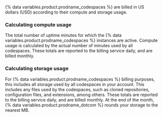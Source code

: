 {% data variables.product.prodname_codespaces %} are billed in US dollars (USD) according to their compute and storage usage.

### Calculating compute usage
The total number of uptime minutes for which the {% data variables.product.prodname_codespaces %} instances are active. Compute usage is calculated by the actual number of minutes used by all codespaces. These totals are reported to the billing service daily, and are billed monthly.

### Calculating storage usage
For {% data variables.product.prodname_codespaces %} billing purposes, this includes all storage used by all codespaces in your account. This includes any files used by the codespaces, such as cloned repositories, configuration files, and extensions, among others. These totals are reported to the billing service daily, and are billed monthly. At the end of the month, {% data variables.product.prodname_dotcom %} rounds your storage to the nearest MB. 
